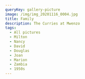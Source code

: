 ```yaml
---
queryKey: gallery-picture
image: /img/img_20201116_0004.jpg
title: Family
description: The Curries at Mwenzo
tags:
  - All pictures
  - Milton
  - Nancy
  - David
  - Douglas
  - Joan
  - Marion
  - Zambia
  - 1950s
---
```

